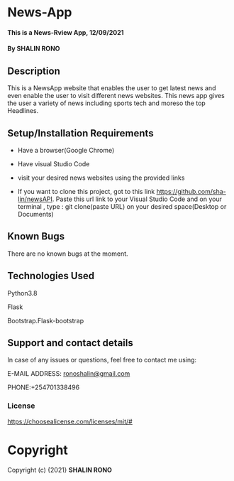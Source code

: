 # News-App
#### This is a News-Rview App, 12/09/2021
#### By **SHALIN RONO**
## Description
This is a NewsApp website that enables the user to get latest news and even enable the user to visit different news websites. This news app gives the user a variety of news including sports tech and moreso the top Headlines.
## Setup/Installation Requirements
* Have a browser(Google Chrome)

* Have visual Studio Code

* visit your desired news websites using the provided links

* If you want to clone this project, got to this link https://github.com/sha-lin/newsAPI. Paste this url link to your Visual Studio Code and on your terminal , type : git clone(paste URL) on your desired space(Desktop or Documents)


## Known Bugs
There are no known bugs at the moment.
## Technologies Used
Python3.8

Flask

Bootstrap.Flask-bootstrap

## Support and contact details
In case of any issues or questions, feel free to contact me using: 

E-MAIL ADDRESS: ronoshalin@gmail.com

PHONE:+254701338496
### **License**
https://choosealicense.com/licenses/mit/#

# **Copyright**
Copyright (c) {2021} **SHALIN RONO**